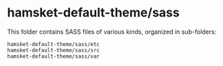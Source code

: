 # hamsket-default-theme/sass

This folder contains SASS files of various kinds, organized in sub-folders:

    hamsket-default-theme/sass/etc
    hamsket-default-theme/sass/src
    hamsket-default-theme/sass/var
